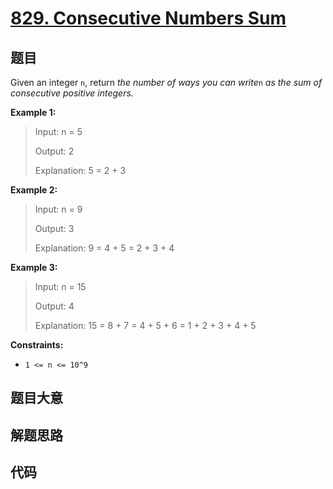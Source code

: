 # [829. Consecutive Numbers Sum](https://leetcode.com/problems/consecutive-numbers-sum/)

## 题目

Given an integer `n`, return _the number of ways you can write_`n` _as the sum
of consecutive positive integers._

**Example 1:**

> Input: n = 5
>
> Output: 2
>
> Explanation: 5 = 2 + 3

**Example 2:**

> Input: n = 9
>
> Output: 3
>
> Explanation: 9 = 4 + 5 = 2 + 3 + 4

**Example 3:**

> Input: n = 15
>
> Output: 4
>
> Explanation: 15 = 8 + 7 = 4 + 5 + 6 = 1 + 2 + 3 + 4 + 5

**Constraints:**

- `1 <= n <= 10^9`

## 题目大意

## 解题思路

## 代码

```javascript

```
